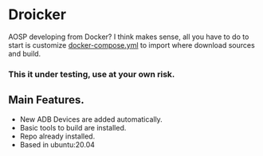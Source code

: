 # Droicker
AOSP developing from Docker? I think makes sense, all you have to do to start is customize [docker-compose.yml](.blob/main/docker-compose.yml) to import where download sources and build.

### This it under testing, use at your own risk.

## Main Features.

* New ADB Devices are added automatically.
* Basic tools to build are installed.
* Repo already installed.
* Based in ubuntu:20.04
